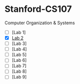 # Stanford-CS107
Computer Organization &amp; Systems

- [ ] [Lab 1]
- [X] [Lab 2](l2)
- [ ] [Lab 3]
- [ ] [Lab 4]
- [ ] [Lab 5]
- [ ] [Lab 6]
- [ ] [Lab 7]
- [ ] [Lab 8]
- [ ] [Lab 9]
